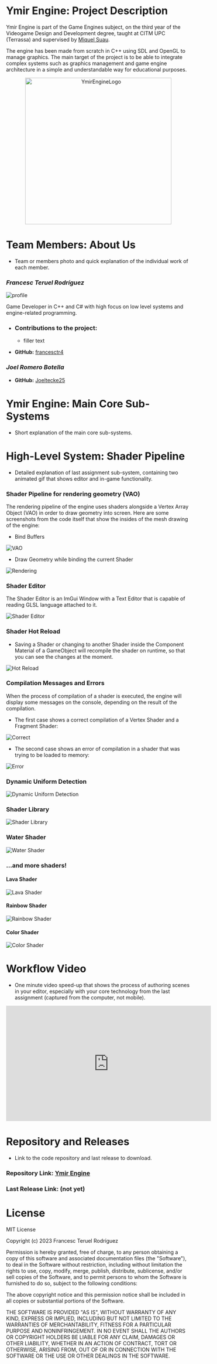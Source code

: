 # Ymir Engine: Project Description

Ymir Engine is part of the Game Engines subject, on the third year of the Videogame Design and Development degree, 
taught at CITM UPC (Terrassa) and supervised by [Miquel Suau](https://github.com/MayKoder).

The engine has been made from scratch in C++ using SDL and OpenGL to manage graphics. The main target of the project is to
be able to integrate complex systems such as graphics management and game engine architecture in a simple and understandable way
for educational purposes.

<p align="center">
  <img src="https://github.com/francesctr4/Ymir-Engine/assets/99948892/d686ac0f-9cc2-43b1-b6dd-1682679b1617" alt="YmirEngineLogo" width="400" height="400"/>
</p>

# Team Members: About Us

- Team or members photo and quick explanation of the individual work of each member.

### _**Francesc Teruel Rodríguez**_

![profile](https://github.com/francesctr4/Ymir-Engine/assets/99948892/9d5a7869-07fb-407c-b0e6-7201c8fa4307)

Game Developer in C++ and C# with high focus on low level systems and engine-related programming.

* ### Contributions to the project:
  * filler text
  
* **GitHub:** [francesctr4](https://github.com/francesctr4)

### _**Joel Romero Botella**_

* **GitHub:** [Joeltecke25](https://github.com/Joeltecke25)
  
# Ymir Engine: Main Core Sub-Systems

- Short explanation of the main core sub-systems.

# High-Level System: Shader Pipeline

- Detailed explanation of last assignment sub-system, containing two animated gif that shows editor and in-game functionality.

### Shader Pipeline for rendering geometry (VAO)

The rendering pipeline of the engine uses shaders alongside a Vertex Array Object (VAO) in order to draw geometry into screen.
Here are some screenshots from the code itself that show the insides of the mesh drawing of the engine:

* Bind Buffers

![VAO](https://github.com/francesctr4/Ymir-Engine/assets/99948892/7a2e6c77-168c-4b87-9150-11f95a977b5c)

* Draw Geometry while binding the current Shader

![Rendering](https://github.com/francesctr4/Ymir-Engine/assets/99948892/070cdaca-06e9-4e1b-a30b-6ddccb8c8061)

### Shader Editor

The Shader Editor is an ImGui Window with a Text Editor that is capable of reading GLSL language attached to it.

![Shader Editor](https://github.com/francesctr4/Ymir-Engine/assets/99948892/dfa4dc53-4d90-413c-bd67-f83e198f6cb5)

### Shader Hot Reload

* Saving a Shader or changing to another Shader inside the Component Material of a GameObject will recompile the 
shader on runtime, so that you can see the changes at the moment.

![Hot Reload](https://github.com/francesctr4/Ymir-Engine/assets/99948892/5bc1645a-6de5-4bc7-b604-b90ee96f364c)

### Compilation Messages and Errors

When the process of compilation of a shader is executed, the engine will display some messages on the console,
depending on the result of the compilation.

* The first case shows a correct compilation of a Vertex Shader and a Fragment Shader:
  
![Correct](https://github.com/francesctr4/Ymir-Engine/assets/99948892/fb0065ae-f0cd-4a1c-973e-334107494724)

* The second case shows an error of compilation in a shader that was trying to be loaded to memory:

![Error](https://github.com/francesctr4/Ymir-Engine/assets/99948892/c8b53d7e-b66d-44d6-9cdc-a90f4939678a)

### Dynamic Uniform Detection

![Dynamic Uniform Detection](https://github.com/francesctr4/Ymir-Engine/assets/99948892/035d0867-9977-46af-bc0f-2d74130cdbf6)

### Shader Library

![Shader Library](https://github.com/francesctr4/Ymir-Engine/assets/99948892/7ceac485-7f61-4a56-afae-99c31081b3c4)

### Water Shader

![Water Shader](https://github.com/francesctr4/Ymir-Engine/assets/99948892/4611846f-ed47-4209-864a-2e98939c84e5)

### ...and more shaders!

#### Lava Shader
![Lava Shader](https://github.com/francesctr4/Ymir-Engine/assets/99948892/dfecc094-7a8f-45c9-89e7-301fc4ab66b9)

#### Rainbow Shader
![Rainbow Shader](https://github.com/francesctr4/Ymir-Engine/assets/99948892/27e77ceb-043a-4add-a81f-ede8fd426cd5)

#### Color Shader
![Color Shader](https://github.com/francesctr4/Ymir-Engine/assets/99948892/e1b75436-febf-4141-a79b-c329a9a35b6e)

# Workflow Video

- One minute video speed-up that shows the process of authoring scenes in your editor, especially with your core technology from the last assignment (captured from the computer, not mobile).
<iframe width="560" height="315" src="https://www.youtube.com/embed/KRQcgcFDksc?si=ImCD4ViJ6wsMqt0H" title="YouTube video player" frameborder="0" allow="accelerometer; autoplay; clipboard-write; encrypted-media; gyroscope; picture-in-picture; web-share" allowfullscreen></iframe>

# Repository and Releases

- Link to the code repository and last release to download.

### Repository Link: [Ymir Engine](https://github.com/francesctr4/Ymir-Engine)

### Last Release Link: (not yet)

# License

MIT License

Copyright (c) 2023 Francesc Teruel Rodríguez

Permission is hereby granted, free of charge, to any person obtaining a copy
of this software and associated documentation files (the "Software"), to deal
in the Software without restriction, including without limitation the rights
to use, copy, modify, merge, publish, distribute, sublicense, and/or sell
copies of the Software, and to permit persons to whom the Software is
furnished to do so, subject to the following conditions:

The above copyright notice and this permission notice shall be included in all
copies or substantial portions of the Software.

THE SOFTWARE IS PROVIDED "AS IS", WITHOUT WARRANTY OF ANY KIND, EXPRESS OR
IMPLIED, INCLUDING BUT NOT LIMITED TO THE WARRANTIES OF MERCHANTABILITY,
FITNESS FOR A PARTICULAR PURPOSE AND NONINFRINGEMENT. IN NO EVENT SHALL THE
AUTHORS OR COPYRIGHT HOLDERS BE LIABLE FOR ANY CLAIM, DAMAGES OR OTHER
LIABILITY, WHETHER IN AN ACTION OF CONTRACT, TORT OR OTHERWISE, ARISING FROM,
OUT OF OR IN CONNECTION WITH THE SOFTWARE OR THE USE OR OTHER DEALINGS IN THE
SOFTWARE.
